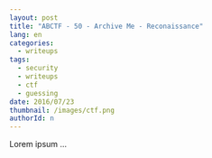 ```yaml
---
layout: post
title: "ABCTF - 50 - Archive Me - Reconaissance"
lang: en
categories:
  - writeups
tags:
  - security
  - writeups
  - ctf
  - guessing
date: 2016/07/23
thumbnail: /images/ctf.png
authorId: n
---
```

Lorem ipsum ...
